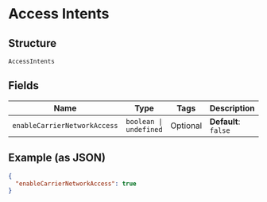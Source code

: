 
# Access Intents

## Structure

`AccessIntents`

## Fields

| Name | Type | Tags | Description |
|  --- | --- | --- | --- |
| `enableCarrierNetworkAccess` | `boolean \| undefined` | Optional | **Default**: `false` |

## Example (as JSON)

```json
{
  "enableCarrierNetworkAccess": true
}
```

